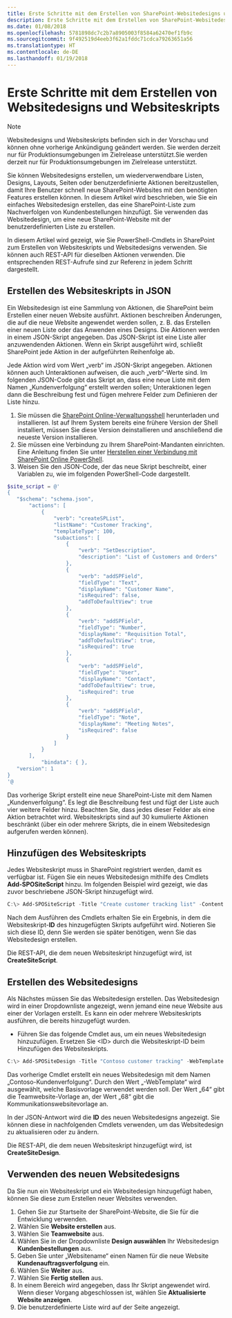 ```yaml
---
title: Erste Schritte mit dem Erstellen von SharePoint-Websitedesigns und -Websiteskripts
description: Erste Schritte mit dem Erstellen von SharePoint-Websitedesigns und -Websiteskripts, aus denen Benutzer ihre eigenen Websites erstellen.
ms.date: 01/08/2018
ms.openlocfilehash: 5781898dc7c2b7a8905003f8584a62470ef1fb9c
ms.sourcegitcommit: 9f492519d4eeb3f62a1fddc71cdca79263651a56
ms.translationtype: HT
ms.contentlocale: de-DE
ms.lasthandoff: 01/19/2018
---
```

# <a name="get-started-creating-site-designs-and-site-scripts"></a>Erste Schritte mit dem Erstellen von Websitedesigns und Websiteskripts

> [!NOTE]
> Websitedesigns und Websiteskripts befinden sich in der Vorschau und können ohne vorherige Ankündigung geändert werden. Sie werden derzeit nur für Produktionsumgebungen im Zielrelease unterstützt.Sie werden derzeit nur für Produktionsumgebungen im Zielrelease unterstützt.

Sie können Websitedesigns erstellen, um wiederverwendbare Listen, Designs, Layouts, Seiten oder benutzerdefinierte Aktionen bereitzustellen, damit Ihre Benutzer schnell neue SharePoint-Websites mit den benötigten Features erstellen können. In diesem Artikel wird beschrieben, wie Sie ein einfaches Websitedesign erstellen, das eine SharePoint-Liste zum Nachverfolgen von Kundenbestellungen hinzufügt. Sie verwenden das Websitedesign, um eine neue SharePoint-Website mit der benutzerdefinierten Liste zu erstellen.

In diesem Artikel wird gezeigt, wie Sie PowerShell-Cmdlets in SharePoint zum Erstellen von Websiteskripts und Websitedesigns verwenden. Sie können auch REST-API für dieselben Aktionen verwenden. Die entsprechenden REST-Aufrufe sind zur Referenz in jedem Schritt dargestellt.

## <a name="create-the-site-script-in-json"></a>Erstellen des Websiteskripts in JSON

Ein Websitedesign ist eine Sammlung von Aktionen, die SharePoint beim Erstellen einer neuen Website ausführt. Aktionen beschreiben Änderungen, die auf die neue Website angewendet werden sollen, z. B. das Erstellen einer neuen Liste oder das Anwenden eines Designs. Die Aktionen werden in einem JSON-Skript angegeben. Das JSON-Skript ist eine Liste aller anzuwendenden Aktionen. Wenn ein Skript ausgeführt wird, schließt SharePoint jede Aktion in der aufgeführten Reihenfolge ab.

Jede Aktion wird vom Wert „verb“ im JSON-Skript angegeben. Aktionen können auch Unteraktionen aufweisen, die auch „verb“-Werte sind. Im folgenden JSON-Code gibt das Skript an, dass eine neue Liste mit dem Namen „Kundenverfolgung“ erstellt werden sollen; Unteraktionen legen dann die Beschreibung fest und fügen mehrere Felder zum Definieren der Liste hinzu.

1. Sie müssen die [SharePoint Online-Verwaltungsshell](https://www.microsoft.com/en-us/download/details.aspx?id=35588) herunterladen und installieren. Ist auf Ihrem System bereits eine frühere Version der Shell installiert, müssen Sie diese Version deinstallieren und anschließend die neueste Version installieren.
1. Sie müssen eine Verbindung zu Ihrem SharePoint-Mandanten einrichten. Eine Anleitung finden Sie unter [Herstellen einer Verbindung mit SharePoint Online PowerShell](https://technet.microsoft.com/de-DE/library/fp161372.aspx).
1. Weisen Sie den JSON-Code, der das neue Skript beschreibt, einer Variablen zu, wie im folgenden PowerShell-Code dargestellt.

 ```powershell
$site_script = @'
{
    "$schema": "schema.json",
        "actions": [
            {
                "verb": "createSPList",
                "listName": "Customer Tracking",
                "templateType": 100,
                "subactions": [
                    {
                        "verb": "SetDescription",
                        "description": "List of Customers and Orders"
                    },
                    {
                        "verb": "addSPField",
                        "fieldType": "Text",
                        "displayName": "Customer Name",
                        "isRequired": false,
                        "addToDefaultView": true
                    },
                    {
                        "verb": "addSPField",
                        "fieldType": "Number",
                        "displayName": "Requisition Total",
                        "addToDefaultView": true,
                        "isRequired": true
                    },
                    {
                        "verb": "addSPField",
                        "fieldType": "User",
                        "displayName": "Contact",
                        "addToDefaultView": true,
                        "isRequired": true
                    },
                    {
                        "verb": "addSPField",
                        "fieldType": "Note",
                        "displayName": "Meeting Notes",
                        "isRequired": false
                    }
                ]
            }
        ],
            "bindata": { },
    "version": 1
}
'@
```

Das vorherige Skript erstellt eine neue SharePoint-Liste mit dem Namen „Kundenverfolgung“. Es legt die Beschreibung fest und fügt der Liste auch vier weitere Felder hinzu. Beachten Sie, dass jedes dieser Felder als eine Aktion betrachtet wird. Websiteskripts sind auf 30 kumulierte Aktionen beschränkt (über ein oder mehrere Skripts, die in einem Websitedesign aufgerufen werden können).

## <a name="add-the-site-script"></a>Hinzufügen des Websiteskripts

Jedes Websiteskript muss in SharePoint registriert werden, damit es verfügbar ist. Fügen Sie ein neues Websitedesign mithilfe des Cmdlets **Add-SPOSiteScript** hinzu. Im folgenden Beispiel wird gezeigt, wie das zuvor beschriebene JSON-Skript hinzugefügt wird. 

```powershell
C:\> Add-SPOSiteScript -Title "Create customer tracking list" -Content $site_script -Description "Creates list for tracking customer contact information"
```

Nach dem Ausführen des Cmdlets erhalten Sie ein Ergebnis, in dem die Websiteskript-**ID** des hinzugefügten Skripts aufgeführt wird. Notieren Sie sich diese ID, denn Sie werden sie später benötigen, wenn Sie das Websitedesign erstellen.

Die REST-API, die dem neuen Websiteskript hinzugefügt wird, ist **CreateSiteScript**.

## <a name="create-the-site-design"></a>Erstellen des Websitedesigns

Als Nächstes müssen Sie das Websitedesign erstellen. Das Websitedesign wird in einer Dropdownliste angezeigt, wenn jemand eine neue Website aus einer der Vorlagen erstellt. Es kann ein oder mehrere Websiteskripts ausführen, die bereits hinzugefügt wurden.

- Führen Sie das folgende Cmdlet aus, um ein neues Websitedesign hinzuzufügen. Ersetzen Sie \<ID\> durch die Websiteskript-ID beim Hinzufügen des Websiteskripts.

```powershell
C:\> Add-SPOSiteDesign -Title "Contoso customer tracking" -WebTemplate "64" -SiteScripts "<ID>" -Description "Tracks key customer data in a list"
```

Das vorherige Cmdlet erstellt ein neues Websitedesign mit dem Namen „Contoso-Kundenverfolgung“. Durch den Wert „-WebTemplate“ wird ausgewählt, welche Basisvorlage verwendet werden soll. Der Wert „64“ gibt die Teamwebsite-Vorlage an, der Wert „68“ gibt die Kommunikationswebsitevorlage an.

In der JSON-Antwort wird die **ID** des neuen Websitedesigns angezeigt. Sie können diese in nachfolgenden Cmdlets verwenden, um das Websitedesign zu aktualisieren oder zu ändern.

Die REST-API, die dem neuen Websiteskript hinzugefügt wird, ist **CreateSiteDesign**.

## <a name="use-the-new-site-design"></a>Verwenden des neuen Websitedesigns

Da Sie nun ein Websiteskript und ein Websitedesign hinzugefügt haben, können Sie diese zum Erstellen neuer Websites verwenden.

1. Gehen Sie zur Startseite der SharePoint-Website, die Sie für die Entwicklung verwenden.
1. Wählen Sie **Website erstellen** aus.
1. Wählen Sie **Teamwebsite** aus.
1. Wählen Sie in der Dropdownliste **Design auswählen** Ihr Websitedesign **Kundenbestellungen** aus.
1. Geben Sie unter „Websitename“ einen Namen für die neue Website **Kundenauftragsverfolgung** ein.
1. Wählen Sie **Weiter** aus.
1. Wählen Sie **Fertig stellen** aus.
1. In einem Bereich wird angegeben, dass Ihr Skript angewendet wird. Wenn dieser Vorgang abgeschlossen ist, wählen Sie **Aktualisierte Website anzeigen**.
1. Die benutzerdefinierte Liste wird auf der Seite angezeigt.
